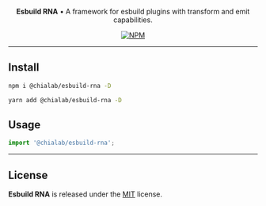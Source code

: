<p align="center">
    <strong>Esbuild RNA</strong> • A framework for esbuild plugins with transform and emit capabilities.
</p>

<p align="center">
    <a href="https://www.npmjs.com/package/@chialab/esbuild-rna"><img alt="NPM" src="https://img.shields.io/npm/v/@chialab/esbuild-rna.svg?style=flat-square"></a>
</p>

---

## Install

```sh
npm i @chialab/esbuild-rna -D
```

```sh
yarn add @chialab/esbuild-rna -D
```

## Usage

```js
import '@chialab/esbuild-rna';
```

---

## License

**Esbuild RNA** is released under the [MIT](https://github.com/chialab/rna/blob/main/packages/esbuild-rna/LICENSE) license.
